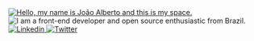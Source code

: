 <div>
  <a href="https://joao.space">
    <img
      alt="Hello, my name is João Alberto and this is my space."
      src="https://github.com/joao-alberto/joao-alberto/raw/master/images/TOP.png"
    />
  </a>
</div>
<div>
  <img
    alt="I am a front-end developer and open source enthusiastic from Brazil."
    src="https://github.com/joao-alberto/joao-alberto/raw/master/images/DESCRIPTION.png"
  />
</div>
<div>
  <a href="https://www.linkedin.com/in/joaoalbertooliveira/">
    <img
      alt="Linkedin"
      src="https://github.com/joao-alberto/joao-alberto/raw/master/images/LINKEDIN.png"
    />
  </a>
  <a href="https://twitter.com/joaodotspace">
    <img
      alt="Twitter"
      src="https://github.com/joao-alberto/joao-alberto/raw/master/images/TWITTER.png"
    />
  </a>
</div>
